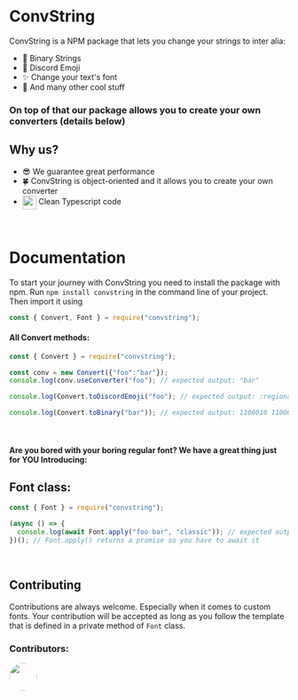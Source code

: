 # ConvString

ConvString is a NPM package that lets you change your strings to inter alia:

- 🤖 Binary Strings
- 👥 Discord Emoji
- ✨ Change your text's font
- 🌺 And many other cool stuff

### On top of that our package allows you to create your own converters (details below)

## Why us?

- 😎 We guarantee great performance
- 🍀 ConvString is object-oriented and it allows you to create your own converter
- <img src="https://www.vectorlogo.zone/logos/typescriptlang/typescriptlang-icon.svg" align="center" width="25"> Clean Typescript code

<br/>

# Documentation

To start your journey with ConvString you need to install the package with npm.
Run `npm install convstring` in the command line of your project. Then import it using

```js
const { Convert, Font } = require("convstring");
```

#### All Convert methods:

```js
const { Convert } = require("convstring");

const conv = new Convert({"foo":"bar"});
console.log(conv.useConverter("foo"); // expected output: "bar"

console.log(Convert.toDiscordEmoji("foo"); // expected output: :regional_indicator_f: :regional_indicator_o: :regional_indicator_o:

console.log(Convert.toBinary("bar")); // expected output: 1100010 1100001 1110010
```

<br/>

#### Are you bored with your boring regular font? We have a great thing just for YOU Introducing:

## Font class:

```js
const { Font } = require("convstring");

(async () => {
  console.log(await Font.apply("foo bar", "classic")); // expected output: 𝔣𝔬𝔬 𝔟𝔞𝔯
})(); // Font.apply() returns a promise so you have to await it
```

<br/>

## Contributing

Contributions are always welcome. Especially when it comes to custom fonts. Your contribution will be accepted as long as you follow the template that is defined in a private method of `Font` class.

### Contributors:

[<img src="https://avatars.githubusercontent.com/u/72653148?s=400&u=1a38768d42fa92337fc84c36bdc156dd10438ee9&v=4" width="50" align="center" style="border-radius:50%"/>](https://github.com/TeloiDev)
